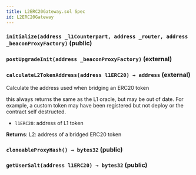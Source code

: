 ```yaml
---
title: L2ERC20Gateway.sol Spec
id: L2ERC20Gateway
---
```


### `initialize(address _l1Counterpart, address _router, address _beaconProxyFactory)` (public)

### `postUpgradeInit(address _beaconProxyFactory)` (external)

### `calculateL2TokenAddress(address l1ERC20) → address` (external)

Calculate the address used when bridging an ERC20 token

this always returns the same as the L1 oracle, but may be out of date.
For example, a custom token may have been registered but not deploy or the contract self destructed.

- `l1ERC20`: address of L1 token

**Returns**: L2: address of a bridged ERC20 token

### `cloneableProxyHash() → bytes32` (public)

### `getUserSalt(address l1ERC20) → bytes32` (public)

